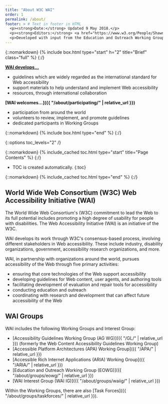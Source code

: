 ```yaml
---
title: "About W3C WAI"
order: 1
permalink: /about/
footer: > # Text in footer in HTML
  <p><strong>Date:</strong> Updated 9 May 2018.</p>
  <p><strong>Editors:</strong> <a href="https://www.w3.org/People/Shawn/">Shawn Lawton Henry</a> and <a href="https://www.w3.org/People/Brewer/">Judy Brewer</a>.</p>
  <p>Developed with input from the Education and Outreach Working Group (<a href="http://www.w3.org/WAI/EO/">EOWG</a>).</p>
---
```


{::nomarkdown}
{% include box.html type="start" h="2" title="Brief" class="full" %}
{:/}

**[WAI develops…](https://www.w3.org/WAI/Resources/Overview)**

-   guidelines which are widely regarded as the international standard for Web accessibility
-   support materials to help understand and implement Web accessibility
-   resources, through international collaboration

**[WAI welcomes…]({{ "/about/participating/" | relative_url }})**

-   participation from around the world
-   volunteers to review, implement, and promote guidelines
-   dedicated participants in Working Groups


{::nomarkdown}
{% include box.html type="end" %}
{:/}

{::options toc_levels="2" /}

{::nomarkdown}
{% include_cached toc.html type="start" title="Page Contents" %}
{:/}

-   TOC is created automatically.
{:toc}

{::nomarkdown}
{% include_cached toc.html type="end" %}
{:/}

## World Wide Web Consortium (W3C) Web Accessibility Initiative (WAI)

The World Wide Web Consortium's (W3C) commitment to lead the Web to its full potential includes promoting a high degree of usability for people with disabilities. The Web Accessibility Initiative (WAI) is an initiative of the W3C.

WAI develops its work through W3C's consensus-based process, involving different stakeholders in Web accessibility. These include industry, disability organizations, government, accessibility research organizations, and more.

WAI, in partnership with organizations around the world, pursues accessibility of the Web through five primary activities:

-   ensuring that core technologies of the Web support accessibility
-   developing guidelines for Web content, user agents, and authoring tools
-   facilitating development of evaluation and repair tools for accessibility
-   conducting education and outreach
-   coordinating with research and development that can affect future accessibility of the Web

## WAI Groups

WAI includes the following Working Groups and Interest Group:

-   [Accessibility Guidelines Working Group (AG WG)]({{ "/GL/" | relative_url }}) (formerly the Web Content Accessibility Guidelines Working Group)
-   [Accessible Platform Architectures (APA) Working Group]({{ "/APA/" | relative_url }})
-   [Accessible Rich Internet Applications (ARIA) Working Group]({{ "/ARIA/" | relative_url }})
-   [Education and Outreach Working Group (EOWG)]({{ "/about/groups/eowg/" | relative_url }})
-   [WAI Interest Group (WAI IG)]({{ "/about/groups/waiig/" | relative_url }})

Within the Working Groups, there are also [Task Forces]({{ "/about/groups/taskforces/" | relative_url }}).
